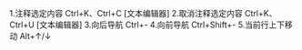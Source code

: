 1.注释选定内容	Ctrl+K、Ctrl+C [文本编辑器]
2.取消注释选定内容	Ctrl+K、Ctrl+U [文本编辑器]
3.向后导航	Ctrl+-
4.向前导航	Ctrl+Shift+-
5.当前行上下移动  Alt+↑/↓